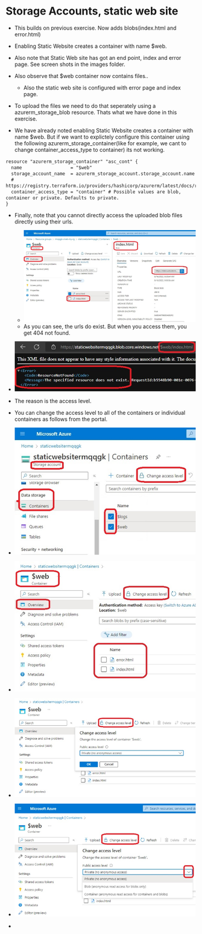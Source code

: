 # Storage Accounts, static web site

- This builds on previous exercise. Now adds blobs(index.html and error.html)

- Enabling Static Website creates a container with name $web. 

- Also note that Static Web site has got an end point, index and error page. See screen shots in the images folder.

- Also observe that $web container now contains files.. 
  - Also the static web site is configured with error page and index page.

- To upload the files we need to do that seperately using a azurerm_storage_blob resource. Thats what we have done in this exercise.

- We have already noted enabling Static Website creates a container with name $web. But if we want to explictely configure this container using the following 
    azurerm_storage_container(like for example, we cant to change container_access_type to container) its not working.

```
resource "azurerm_storage_container" "asc_cont" {
  name                  = "$web"
  storage_account_name  = azurerm_storage_account.storage_account.name
  # https://registry.terraform.io/providers/hashicorp/azurerm/latest/docs/resources/storage_container#container_access_type
  container_access_type = "container" # Possible values are blob, container or private. Defaults to private.
}
```

- Finally, note that you cannot directly access the uploaded blob files directly using their urls.
  - ![Static WebSite url ](./images/2StaticWebSite4.jpg)
  - As you can see, the urls do exist. But when you access them, you get 404 not found.

- ![Static WebSite url access not found](./images/2StaticWebSite5.jpg)
  
- The reason is the access level.

- You can change the access level to all of the containers or individual containers as follows from the portal.

- ![Static WebSite url access not found](./images/3ContainerAccess1.jpg)

- ![Static WebSite url access not found](./images/3ContainerAccess2.jpg)

- ![Static WebSite url access not found](./images/3ContainerAccess3.jpg)

- ![Static WebSite url access not found](./images/3ContainerAccess4.jpg)

- 
